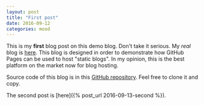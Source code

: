 ```yaml
---
layout: post
title: "First post"
date: 2016-09-12
categories: mood
---
```


This is my **first** blog post on this demo blog. Don't
take it serious. My _real_ blog is [here](http://www.yegor256.com).
This blog is designed in order to demonstrate how GitHub Pages
can be used to host "static blogs". In my opinion, this is the
best platform on the market now for blog hosting.

<!--more-->

Source code of this blog is in this
[GitHub repository](https://github.com/yegor256/bloghacks). Feel
free to clone it and copy.

The second post is [here]({% post_url 2016-09-13-second %}).
